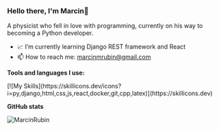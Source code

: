 ### Hello there, I'm Marcin👋

A physicist who fell in love with programming, currently on his way to becoming a Python developer.

- 📈 I’m currently learning Django REST framework and React
- 📫 How to reach me: marcinmrubin@gmail.com

**Tools and languages I use:**
<p>
[![My Skills](https://skillicons.dev/icons?i=py,django,html,css,js,react,docker,git,cpp,latex)](https://skillicons.dev)
</p>

**GitHub stats**

<img align="left" src="https://github-readme-stats.vercel.app/api/top-langs?username=MarcinRubin&show_icons=true&locale=en&layout=compact" alt="MarcinRubin" />

